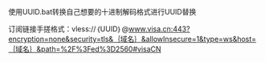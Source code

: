 使用UUID.bat转换自己想要的十进制解码格式进行UUID替换

订阅链接手搓格式：vless://｛UUID｝@www.visa.cn:443?encryption=none&security=tls&｛域名｝&allowInsecure=1&type=ws&host=｛域名｝&path=%2F%3Fed%3D2560#visaCN

